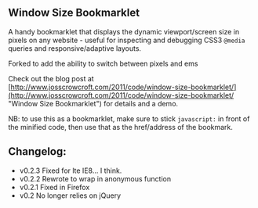 Window Size Bookmarklet
----------------------

A handy bookmarklet that displays the dynamic viewport/screen size in pixels on any website - useful for inspecting and debugging CSS3 `@media` queries and responsive/adaptive layouts. 

Forked to add the ability to switch between pixels and ems

Check out the blog post at [http://www.josscrowcroft.com/2011/code/window-size-bookmarklet/](http://www.josscrowcroft.com/2011/code/window-size-bookmarklet/ "Window Size Bookmarklet") for details and a demo.

NB: to use this as a bookmarklet, make sure to stick `javascript:` in front of the minified code, then use that as the href/address of the bookmark.


Changelog:
----------
* v0.2.3   Fixed for lte IE8... I think.
* v0.2.2   Rewrote to wrap in anonymous function
* v0.2.1   Fixed in Firefox
* v0.2     No longer relies on jQuery
